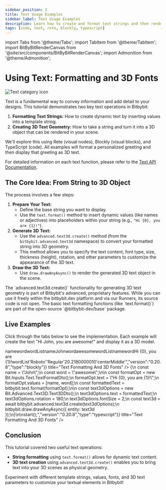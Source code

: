 ```yaml
---
sidebar_position: 2
title: Text Usage Examples
sidebar_label: Text Usage Examples
description: Learn how to create and format text strings and then render them as 3D text geometry in Bitbybit using Rete, Blockly, and TypeScript.
tags: [code, text, rete, blockly, typescript]
---
```


import Tabs from '@theme/Tabs';
import TabItem from '@theme/TabItem';
import BitByBitRenderCanvas from '@site/src/components/BitByBitRenderCanvas';
import Admonition from '@theme/Admonition';

# Using Text: Formatting and 3D Fonts

<img 
  class="category-icon-small" 
  src="https://s.bitbybit.dev/assets/icons/white/text-icon.svg" 
  alt="Text category icon" 
  title="Text category icon" /> 

Text is a fundamental way to convey information and add detail to your designs. This tutorial demonstrates two key text operations in Bitbybit:

1.  **Formatting Text Strings:** How to create dynamic text by inserting values into a template string.
2.  **Creating 3D Text Geometry:** How to take a string and turn it into a 3D object that can be rendered in your scene.

We'll explore this using Rete (visual nodes), Blockly (visual blocks), and TypeScript (code). All examples will format a personalized greeting and then display that greeting as 3D text.

For detailed information on each text function, please refer to the [Text API Documentation](https://docs.bitbybit.dev/classes/Bit.Text.html).

## The Core Idea: From String to 3D Object

The process involves a few steps:

1.  **Prepare Your Text:**
    *   Define the base string you want to display.
    *   Use the `text.format()` method to insert dynamic values (like names or adjectives) into placeholders within your string (e.g., `"Hi {0}, you are {1}!"`).
2.  **Generate 3D Text:**
    *   Use the `advanced.text3d.create()` method (from the `bitbybit.advanced.text3d` namespace) to convert your formatted string into 3D geometry.
    *   This method allows you to specify the text content, font type, size, thickness (height), rotation, and other parameters to customize the appearance of the 3D text.
3.  **Draw the 3D Text:**
    *   Use `draw.drawAnyAsync()` to render the generated 3D text object in the scene.

<Admonition type="info" title="3D Text Feature">
    The `advanced.text3d.create()` functionality for generating 3D text geometry is part of Bitbybit's advanced, proprietary features. While you can use it freely within the bitbybit.dev platform and via our Runners, its source code is not open. The basic text formatting functions (like `text.format()`) are part of the open-source `@bitbybit-dev/base` package.
</Admonition>

## Live Examples

Click through the tabs below to see the implementation. Each example will create the text "Hi John, you are awesome!" and display it as a 3D model.
  
<Tabs groupId="vectors-live-examples">
<TabItem value="rete" label="Rete">
    <BitByBitRenderCanvas
    requireManualStart={true}
    script={{"script":"{\"id\":\"rete-v2-json\",\"nodes\":{\"e51f1cebbbae25d4\":{\"id\":\"e51f1cebbbae25d4\",\"name\":\"bitbybit.text.format\",\"customName\":\"format\",\"async\":false,\"drawable\":false,\"data\":{\"genericNodeData\":{\"hide\":false,\"oneOnOne\":false,\"flatten\":0,\"forceExecution\":false},\"text\":\"Hi {0}, you are {1}!\",\"values\":[\"World\"]},\"inputs\":{\"values\":{\"connections\":[{\"node\":\"f4eb250a27a91bba\",\"output\":\"list\",\"data\":{}}]}},\"position\":[399.1515481894714,317.67783254941753]},\"f4eb250a27a91bba\":{\"id\":\"f4eb250a27a91bba\",\"name\":\"bitbybit.lists.createList\",\"customName\":\"create list\",\"data\":{},\"inputs\":{\"listElements\":{\"connections\":[{\"node\":\"0b2160a0ad9c8877\",\"output\":\"result\",\"data\":{}},{\"node\":\"d258ec68e21669ea\",\"output\":\"result\",\"data\":{}}]}},\"position\":[28.52019681370868,393.87997844264095]},\"d258ec68e21669ea\":{\"id\":\"d258ec68e21669ea\",\"name\":\"bitbybit.text.create\",\"customName\":\"create\",\"async\":false,\"drawable\":false,\"data\":{\"genericNodeData\":{\"hide\":false,\"oneOnOne\":false,\"flatten\":0,\"forceExecution\":false},\"text\":\"awesome\"},\"inputs\":{},\"position\":[-431.5143578525457,444.65038651781117]},\"0b2160a0ad9c8877\":{\"id\":\"0b2160a0ad9c8877\",\"name\":\"bitbybit.text.create\",\"customName\":\"create\",\"async\":false,\"drawable\":false,\"data\":{\"genericNodeData\":{\"hide\":false,\"oneOnOne\":false,\"flatten\":0,\"forceExecution\":false},\"text\":\"John\"},\"inputs\":{},\"position\":[-431.2924713328231,184.24991413435163]},\"a90e6a83f49020c6\":{\"id\":\"a90e6a83f49020c6\",\"name\":\"bitbybit.advanced.text3d.create\",\"customName\":\"text 3d\",\"async\":true,\"drawable\":true,\"data\":{\"genericNodeData\":{\"hide\":false,\"oneOnOne\":false,\"flatten\":0,\"forceExecution\":false},\"text\":\"bitbybit.dev\",\"fontType\":\"Roboto\",\"fontVariant\":\"Regular\",\"fontSize\":2,\"height\":0.2,\"rotation\":180,\"origin\":[0,0,0],\"direction\":[0,1,0],\"originAlignment\":\"centerMiddle\"},\"inputs\":{\"text\":{\"connections\":[{\"node\":\"e51f1cebbbae25d4\",\"output\":\"result\",\"data\":{}}]}},\"position\":[778.5000526533418,314.427689068662]}}}","version":"0.20.8","type":"rete"}}
    title="Text Formatting And 3D Fonts"
    />
</TabItem>
<TabItem value="blockly" label="Blockly">
  <BitByBitRenderCanvas
    requireManualStart={true}
    script={{"script":"<xml xmlns=\"https://developers.google.com/blockly/xml\"><variables><variable id=\"`|,;v]ai`xS;5u+t%Or0\">name</variable><variable id=\"*xyx{pSP*|r|wZPsJfSL\">word</variable><variable id=\"8h{$wdE[xK@-2/$jc:wO\">wordList</variable></variables><block type=\"variables_set\" id=\"wT{mc-Afys)89RpezBxC\" x=\"-100\" y=\"-217\"><field name=\"VAR\" id=\"`|,;v]ai`xS;5u+t%Or0\">name</field><value name=\"VALUE\"><block type=\"text\" id=\".=G^GbD}bqe9kLto]+5;\"><field name=\"TEXT\">John</field></block></value><next><block type=\"variables_set\" id=\"lDAkO|%rq}`6p,#GW2O:\"><field name=\"VAR\" id=\"*xyx{pSP*|r|wZPsJfSL\">word</field><value name=\"VALUE\"><block type=\"text\" id=\"]A*F?|Vl/wEQDJjjk=;[\"><field name=\"TEXT\">awesome</field></block></value><next><block type=\"variables_set\" id=\"0A21C{TN9lID,AD;G:,T\"><field name=\"VAR\" id=\"8h{$wdE[xK@-2/$jc:wO\">wordList</field><value name=\"VALUE\"><block type=\"lists_create_with\" id=\"eO)#fJMq0{,`uc+/`mDo\"><mutation items=\"2\"></mutation><value name=\"ADD0\"><block type=\"variables_get\" id=\"F3AdVR`g{*nh{#NgQ9JR\"><field name=\"VAR\" id=\"`|,;v]ai`xS;5u+t%Or0\">name</field></block></value><value name=\"ADD1\"><block type=\"variables_get\" id=\"Y)0]O0xBxO2K?87s@7^[\"><field name=\"VAR\" id=\"*xyx{pSP*|r|wZPsJfSL\">word</field></block></value></block></value><next><block type=\"bitbybit.draw.drawAnyAsyncNoReturn\" id=\"NhzPkha%8GJ,=/Ka-1;W\"><value name=\"Entity\"><block type=\"bitbybit.advanced.text3d.create\" id=\"X%/X5*pSYyP2,o.4j~VA\"><value name=\"Text\"><block type=\"bitbybit.text.format\" id=\"Yyw0WiZ!pDdcQr?hLlzU\"><value name=\"Text\"><block type=\"text\" id=\"N_V+Y6!f~YOID{c|gqpz\"><field name=\"TEXT\">Hi {0}, you are {1}!</field></block></value><value name=\"Values\"><block type=\"variables_get\" id=\"G@wz5n5;cd|qaGFe3b+]\"><field name=\"VAR\" id=\"8h{$wdE[xK@-2/$jc:wO\">wordList</field></block></value></block></value><value name=\"FontType\"><block type=\"bitbybit.advanced.text3d.fontsEnum\" id=\":Mk1IT+pCNu%H6(2gP]p\"><field name=\"bitbybit.advanced.text3d.fontsEnum\">'Roboto'</field></block></value><value name=\"FontVariant\"><block type=\"bitbybit.advanced.text3d.fontVariantsEnum\" id=\"bVtj9S4!(_V0-#mk0KcD\"><field name=\"bitbybit.advanced.text3d.fontVariantsEnum\">'Regular'</field></block></value><value name=\"FontSize\"><block type=\"math_number\" id=\"t)rdaYMBQ$v?_91#oTN]\"><field name=\"NUM\">2</field></block></value><value name=\"Height\"><block type=\"math_number\" id=\"Qz5,/7JH#}vnY2n3PvJm\"><field name=\"NUM\">0.2</field></block></value><value name=\"Rotation\"><block type=\"math_number\" id=\"!{rOa}OgKv!rZ+}0ui)U\"><field name=\"NUM\">180</field></block></value><value name=\"Origin\"><block type=\"bitbybit.vector.vectorXYZ\" id=\"XNtSRg+c2uVWcfyO~+.3\"><value name=\"X\"><block type=\"math_number\" id=\"*2uUA,^E7BS/76q;_Iz(\"><field name=\"NUM\">0</field></block></value><value name=\"Y\"><block type=\"math_number\" id=\"yFYa;*jZIzmwTHxS=l((\"><field name=\"NUM\">0</field></block></value><value name=\"Z\"><block type=\"math_number\" id=\"Vn:[ltIk#3)?=^a@AMui\"><field name=\"NUM\">0</field></block></value></block></value><value name=\"Direction\"><block type=\"bitbybit.vector.vectorXYZ\" id=\"_W*31kGBE#+WhsNE^2)M\"><value name=\"X\"><block type=\"math_number\" id=\"uT@%*2;+99G.:UhgjeEg\"><field name=\"NUM\">0</field></block></value><value name=\"Y\"><block type=\"math_number\" id=\"5AR3)lZho|`^wUA0Ma%L\"><field name=\"NUM\">1</field></block></value><value name=\"Z\"><block type=\"math_number\" id=\"3@O={zHe_9`QYQjI0a6#\"><field name=\"NUM\">0</field></block></value></block></value><value name=\"OriginAlignment\"><block type=\"bitbybit.advanced.text3d.recAlignmentEnum\" id=\"r=YmHPXM5_7XLX!-hI+0\"><field name=\"bitbybit.advanced.text3d.recAlignmentEnum\">'centerMiddle'</field></block></value></block></value></block></next></block></next></block></next></block></xml>","version":"0.20.8","type":"blockly"}}
    title="Text Formatting And 3D Fonts"
    />
</TabItem>
<TabItem value="typescript" label="TypeScript">
<BitByBitRenderCanvas
    requireManualStart={true}
    script={{"script":"const start = async () => {\n    const name = \"John\";\n    const word = \"awesome\";\n\n    const formatOpt = new Bit.Inputs.Text.TextFormatDto();\n    formatOpt.text = \"Hi {0}, you are {1}!\";\n    formatOpt.values = [name, word];\n    const formattedText = bitbybit.text.format(formatOpt);\n\n    const text3dOptions = new Bit.Advanced.Text3D.Text3DDto();\n    text3dOptions.text = formattedText;\n    text3dOptions.rotation = 180;\n    text3dOptions.fontSize = 2;\n    const text3d = await bitbybit.advanced.text3d.create(text3dOptions);\n    bitbybit.draw.drawAnyAsync({ entity: text3d });\n}\n\nstart();","version":"0.20.8","type":"typescript"}}
    title="Text Formatting And 3D Fonts"
    />
</TabItem>

</Tabs>

## Conclusion

This tutorial covered two useful text operations:
*   **String formatting** using `text.format()` allows for dynamic text content.
*   **3D text creation** using `advanced.text3d.create()` enables you to bring text into your 3D scenes as physical geometry.

Experiment with different template strings, values, fonts, and 3D text parameters to customize your textual elements in Bitbybit!